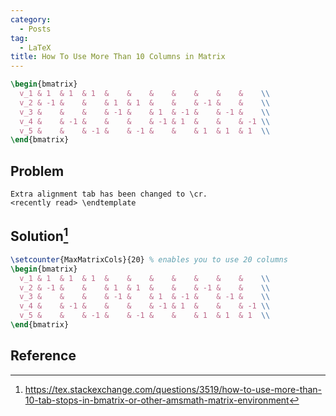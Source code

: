 ```yaml
---
category:
  - Posts
tag:
  - LaTeX
title: How To Use More Than 10 Columns in Matrix
---
```


```latex
\begin{bmatrix}
  v_1 & 1  & 1  & 1  &    &    &    &    &    &    &    \\
  v_2 & -1 &    &    & 1  & 1  &    &    & -1 &    &    \\
  v_3 &    &    &    & -1 &    & 1  & -1 &    & -1 &    \\
  v_4 &    & -1 &    &    &    & -1 & 1  &    &    & -1 \\
  v_5 &    &    & -1 &    & -1 &    &    & 1  & 1  & 1  \\
\end{bmatrix}
```

## Problem

```
Extra alignment tab has been changed to \cr.
<recently read> \endtemplate
```

## Solution[^1]

```latex
\setcounter{MaxMatrixCols}{20} % enables you to use 20 columns
\begin{bmatrix}
  v_1 & 1  & 1  & 1  &    &    &    &    &    &    &    \\
  v_2 & -1 &    &    & 1  & 1  &    &    & -1 &    &    \\
  v_3 &    &    &    & -1 &    & 1  & -1 &    & -1 &    \\
  v_4 &    & -1 &    &    &    & -1 & 1  &    &    & -1 \\
  v_5 &    &    & -1 &    & -1 &    &    & 1  & 1  & 1  \\
\end{bmatrix}
```

## Reference

[^1]: <https://tex.stackexchange.com/questions/3519/how-to-use-more-than-10-tab-stops-in-bmatrix-or-other-amsmath-matrix-environment>
